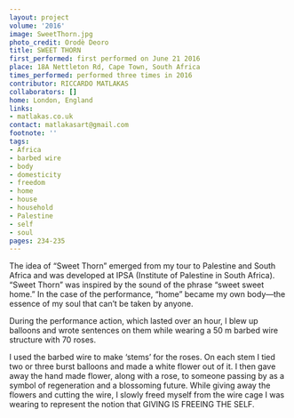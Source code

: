 ```yaml
---
layout: project
volume: '2016'
image: SweetThorn.jpg
photo_credit: Orodè Deoro
title: SWEET THORN
first_performed: first performed on June 21 2016
place: 18A Nettleton Rd, Cape Town, South Africa
times_performed: performed three times in 2016
contributor: RICCARDO MATLAKAS
collaborators: []
home: London, England
links:
- matlakas.co.uk
contact: matlakasart@gmail.com
footnote: ''
tags:
- Africa
- barbed wire
- body
- domesticity
- freedom
- home
- house
- household
- Palestine
- self
- soul
pages: 234-235
---
```


The idea of “Sweet Thorn” emerged from my tour to Palestine and South Africa and was developed at IPSA (Institute of Palestine in South Africa). “Sweet Thorn” was inspired by the sound of the phrase “sweet sweet home.” In the case of the performance, “home” became my own body—the essence of my soul that can’t be taken by anyone.

During the performance action, which lasted over an hour, I blew up balloons and wrote sentences on them while wearing a 50 m barbed wire structure with 70 roses.

I used the barbed wire to make ‘stems’ for the roses. On each stem I tied two or three burst balloons and made a white flower out of it. I then gave away the hand made flower, along with a rose, to someone passing by as a symbol of regeneration and a blossoming future. While giving away the flowers and cutting the wire, I slowly freed myself from the wire cage I was wearing to represent the notion that GIVING IS FREEING THE SELF.
